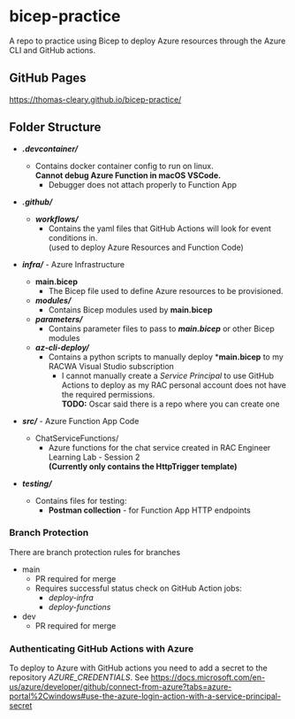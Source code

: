 # bicep-practice
 A repo to practice using Bicep to deploy Azure resources through the Azure CLI and GitHub actions.

## GitHub Pages
https://thomas-cleary.github.io/bicep-practice/

## Folder Structure
* ***.devcontainer/***
    * Contains docker container config to run on linux.  
    **Cannot debug Azure Function in macOS VSCode.**
        * Debugger does not attach properly to Function App

* ***.github/***  
    * ***workflows/***
        * Contains the yaml files that GitHub Actions will look for event conditions in.  
        (used to deploy Azure Resources and Function Code)

* ***infra/*** - Azure Infrastructure
    * **main.bicep**  
        * The Bicep file used to define Azure resources to be provisioned.
    * ***modules/***  
        * Contains Bicep modules used by **main.bicep**
    * ***parameters/***
        * Contains parameter files to pass to ***main.bicep*** or other Bicep modules
    * ***az-cli-deploy/***
        * Contains a python scripts to manually deploy ***main.bicep** to my RACWA Visual Studio subscription  
            * I cannot manually create a *Service Principal* to use GitHub Actions to deploy as my RAC personal account does not have the required permissions.  
            **TODO:** Oscar said there is a repo where you can create one

* ***src/*** - Azure Function App Code
    * ChatServiceFunctions/
        * Azure functions for the chat service created in RAC Engineer Learning Lab - Session 2  
        **(Currently only contains the HttpTrigger template)**

* ***testing/***  
    * Contains files for testing:
        * **Postman collection** - for Function App HTTP endpoints
    
### Branch Protection
There are branch protection rules for branches
* main
    * PR required for merge
    * Requires successful status check on GitHub Action jobs:
        * *deploy-infra*
        * *deploy-functions*
* dev
    * PR required for merge


### Authenticating GitHub Actions with Azure 
To deploy to Azure with GitHub actions you need to add a secret to the repository *AZURE_CREDENTIALS*. 
See https://docs.microsoft.com/en-us/azure/developer/github/connect-from-azure?tabs=azure-portal%2Cwindows#use-the-azure-login-action-with-a-service-principal-secret